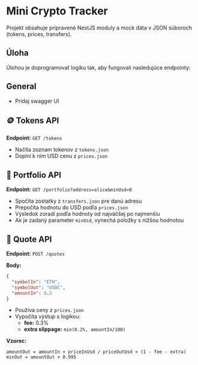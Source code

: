 # Mini Crypto Tracker

Projekt obsahuje pripravené NestJS moduly a mock dáta v JSON súboroch (tokens, prices, transfers).

## Úloha

Úlohou je doprogramovať logiku tak, aby fungovali nasledujúce endpointy:

## General

- Pridaj swagger UI

## 🪙 Tokens API

**Endpoint:** `GET /tokens`

- Načíta zoznam tokenov z `tokens.json`
- Doplní k nim USD cenu z `prices.json`

## 💼 Portfolio API

**Endpoint:** `GET /portfolio?address=alice&minUsd=0`

- Spočíta zostatky z `transfers.json` pre danú adresu
- Prepočíta hodnotu do USD podľa `prices.json`
- Výsledok zoradí podľa hodnoty od najväčšej po najmenšiu
- Ak je zadaný parameter `minUsd`, vynechá položky s nižšou hodnotou

## 💱 Quote API

**Endpoint:** `POST /quotes`

**Body:**

```json
{
  "symbolIn": "ETH",
  "symbolOut": "USDC",
  "amountIn": 0.5
}
```

- Používa ceny z `prices.json`
- Vypočíta výstup s logikou:
  - **fee:** 0.3%
  - **extra slippage:** `min(0.2%, amountIn/100)`

**Vzorec:**

```
amountOut = amountIn × priceInUsd / priceOutUsd × (1 - fee - extra)
minOut = amountOut × 0.995
```
